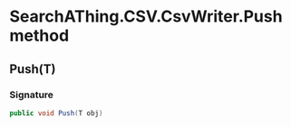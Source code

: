 # SearchAThing.CSV.CsvWriter<T>.Push method
## Push(T)
### Signature
```csharp
public void Push(T obj)
```

